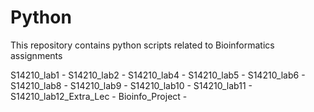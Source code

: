 # Python
This repository contains python scripts related to Bioinformatics assignments

S14210_lab1 - 
S14210_lab2 -
S14210_lab4 -
S14210_lab5 -
S14210_lab6 -
S14210_lab8 -
S14210_lab9 -
S14210_lab10 -
S14210_lab11 -
S14210_lab12_Extra_Lec -
Bioinfo_Project -

